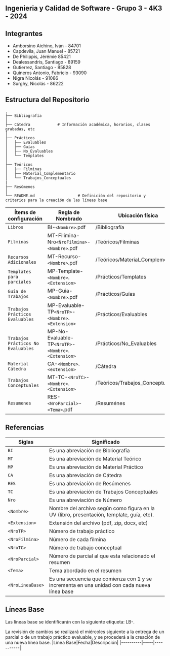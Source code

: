 ## Ingenieria y Calidad de Software - Grupo 3 - 4K3 - 2024

## Integrantes

- Amborsino Aichino, Iván - 84701
- Capdevila, Juan Manuel - 85721
- De Philippis, Jérémie 85421
- Dealessandris, Santiago - 89159
- Gutierrez, Santiago - 85828
- Quineros Antonio, Fabricio - 93090
- Nigra Nicolás - 91086
- Surghy, Nicolás - 86222

## Estructura del Repositorio

    .
    ├── Bibliografía
    │
    ├── Cátedra            # Información académica, horarios, clases grabadas, etc
    │
    ├── Prácticos
    │   ├── Evaluables
    │   ├── Guías
    │   ├── No_Evaluables
    │   └── Templates
    │
    ├── Teóricos
    │   ├── Filminas
    │   ├── Material_Complementario
    │   └── Trabajos_Conceptuales
    |
    ├── Resúmenes
    │
    └── README.md                   # Definición del repositorio y criterios para la creación de las líneas base

| Ítems de configuración             | Regla de Nombrado                                    | Ubicación física                  |
| ---------------------------------- | ---------------------------------------------------- | --------------------------------- |
| `Libros`                           | BI-`<Nombre>`.pdf                                    | /Bibliografía                     |
| `Filminas`                         | MT-Filimina-Nro`<NroFilmina>`-`<Nombre>`.pdf         | /Teóricos/Filminas                |
| `Recursos Adicionales`             | MT-Recurso-`<Nombre>`.pdf                            | /Teóricos/Material_Complementario |
| `Templates para parciales`         | MP-Template-`<Nombre>`.`<Extension>`                 | /Prácticos/Templates              |
| `Guía de Trabajos`                 | MP-Guia-`<Nombre>`.pdf                               | /Prácticos/Guías                  |
| `Trabajos Prácticos Evaluables`    | MP-Evaluable-TP`<NroTP>`-`<Nombre>`.`<Extension>`    | /Prácticos/Evaluables             |
| `Trabajos Prácticos No Evaluables` | MP-No-Evaluable-TP`<NroTP>`-`<Nombre>`.`<Extension>` | /Prácticos/No_Evaluables          |
| `Material Cátedra`                 | CA-`<Nombre>`.`<extension>`                          | /Cátedra                          |
| `Trabajos Conceptuales`            | MT-TC-`<NroTC>`-`<Nombre>`.`<Extension>`             | /Teóricos/Trabajos_Conceptuales   |
| `Resumenes`                        | RES-`<NroParcial>`-`<Tema>`.pdf                      | /Resuménes                        |

## Referencias

| Siglas           | Significado                                                                                 |
| ---------------- | ------------------------------------------------------------------------------------------- |
| `BI`           | Es una abreviación de Bibliografía                                                          |
| `MT`           | Es una abreviación de Material Teórico                                                      |
| `MP`           | Es una abreviación de Material Práctico                                                     |
| `CA`           | Es una abreviación de Cátedra                                                               |
| `RES`          | Es una abreviación de Resúmenes                                                             |
| `TC`           | Es una abreviación de Trabajos Conceptuales                                                 |
| `Nro`          | Es una abreviación de Número                                                                |
| `<Nombre>`       | Nombre del archivo según como figura en la UV (libro, presentación, template, guía, etc).   |
| `<Extension>`    | Extensión del archivo (pdf, zip, docx, etc)                                                 |
| `<NroTP>`        | Número de trabajo práctico                                                                  |
| `<NroFilmina>`   | Número de cada filmina                                                                      |
| `<NroTC>`        | Número de trabajo conceptual                                                                |
| `<NroParcial>`   | Número de parcial al que esta relacionado el resumen                                        |
| `<Tema>`         | Tema abordado en el resumen                                                                 |
| `<NroLineaBase>` | Es una secuencia que comienza con 1 y se incrementa en una unidad con cada nueva línea base |

## Líneas Base

Las líneas base se identificarán con la siguiente etiqueta: LB-<NroLineaBase>.

La revisión de cambios se realizará el miércoles siguiente a la entrega de un parcial o de un trabajo práctico evaluable, y se procederá a la creación de una nueva línea base.
|Línea Base|Fecha|Descripción|
|----------|-----|-----------|

```

```
